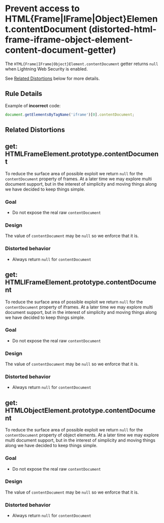 # Prevent access to HTML{Frame|IFrame|Object}Element.contentDocument (distorted-html-frame-iframe-object-element-content-document-getter)

The `HTML{Frame|IFrame|Object}Element.contentDocument` getter returns `null` when Lightning Web Security is enabled.

See [Related Distortions](#related-distortions) below for more details.

## Rule Details

Example of **incorrect** code:

```js
document.getElementsByTagName('iframe')[0].contentDocument;
```

## Related Distortions

<!-- START generated embed: @locker/distortion/src/HTMLFrameElement/docs/contentDocument-getter.md -->
## get: HTMLFrameElement.prototype.contentDocument

To reduce the surface area of possible exploit we return `null` for the
`contentDocument` property of frames. At a later time we may explore multi
document support, but in the interest of simplicity and moving things along
we have decided to keep things simple.

### Goal

- Do not expose the real raw `contentDocument`

### Design

The value of `contentDocument` may be `null` so we enforce that it is.

### Distorted behavior

- Always return `null` for `contentDocument`
<!-- END generated embed please keep comment here to allow auto update -->

<!-- START generated embed: @locker/distortion/src/HTMLIFrameElement/docs/contentDocument-getter.md -->
## get: HTMLIFrameElement.prototype.contentDocument

To reduce the surface area of possible exploit we return `null` for the
`contentDocument` property of iframes. At a later time we may explore multi
document support, but in the interest of simplicity and moving things along
we have decided to keep things simple.

### Goal

- Do not expose the real raw `contentDocument`

### Design

The value of `contentDocument` may be `null` so we enforce that it is.

### Distorted behavior

- Always return `null` for `contentDocument`
<!-- END generated embed please keep comment here to allow auto update -->

<!-- START generated embed: @locker/distortion/src/HTMLObjectElement/docs/contentDocument-getter.md -->
## get: HTMLObjectElement.prototype.contentDocument

To reduce the surface area of possible exploit we return `null` for the
`contentDocument` property of object elements. At a later time we may explore
multi document support, but in the interest of simplicity and moving things along
we have decided to keep things simple.

### Goal

- Do not expose the real raw `contentDocument`

### Design

The value of `contentDocument` may be `null` so we enforce that it is.

### Distorted behavior

- Always return `null` for `contentDocument`
<!-- END generated embed please keep comment here to allow auto update -->
